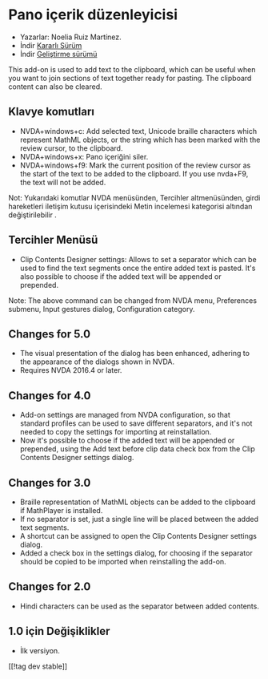 # Pano içerik düzenleyicisi #

*	Yazarlar: Noelia Ruiz Martínez.
*	İndir [Kararlı Sürüm][1]
*	İndir [Geliştirme sürümü][2]

This add-on is used to add text to the clipboard, which can be useful when
you want to join sections of text together ready for pasting.  The clipboard
content can also be cleared.

## Klavye komutları ##
*	NVDA+windows+c: Add selected text, Unicode braille characters which
  represent MathML objects, or the string which has been marked with the
  review cursor, to the clipboard.
*	NVDA+windows+x: Pano içeriğini siler.
*	NVDA+windows+f9: Mark the current position of the review cursor as the start of the text to be added to the clipboard.
    If you use nvda+F9, the text will not be added.

Not: Yukarıdaki komutlar NVDA menüsünden, Tercihler altmenüsünden, girdi
hareketleri iletişim kutusu içerisindeki Metin incelemesi kategorisi
altından değiştirilebilir .

## Tercihler Menüsü ##
*	Clip Contents Designer settings: Allows to set a separator which can be used to find the text segments once the entire added text is pasted.
It's also possible to choose if the added text will be appended or prepended.

Note: The above command can be changed from NVDA menu, Preferences submenu,
Input gestures dialog, Configuration category.

## Changes for 5.0 ##

*	The visual presentation of the dialog has been enhanced, adhering to the
  appearance of the dialogs shown in NVDA.
*	Requires NVDA 2016.4 or later.

## Changes for 4.0 ##
*	Add-on settings are managed from NVDA configuration, so that standard
  profiles can be used to save different separators, and it's not needed to
  copy the settings for importing at reinstallation.
*	Now it's possible to choose if the added text will be appended or
  prepended, using the Add text before clip data check box from the Clip
  Contents Designer settings dialog.

## Changes for 3.0 ##
*	Braille representation of MathML objects can be added to the clipboard if
  MathPlayer is installed.
*	If no separator is set, just a single line will be placed between the
  added text segments.
*	A shortcut can be assigned to open the Clip Contents Designer settings
  dialog.
*	Added a check box in the settings dialog, for choosing if the separator
  should be copied to be imported when reinstalling the add-on.

## Changes for 2.0 ##
*	Hindi characters can be used as the separator between added contents.

## 1.0 için Değişiklikler ##
*	İlk versiyon.

[[!tag dev stable]]

[1]: http://addons.nvda-project.org/files/get.php?file=ccd

[2]: http://addons.nvda-project.org/files/get.php?file=ccd-dev
